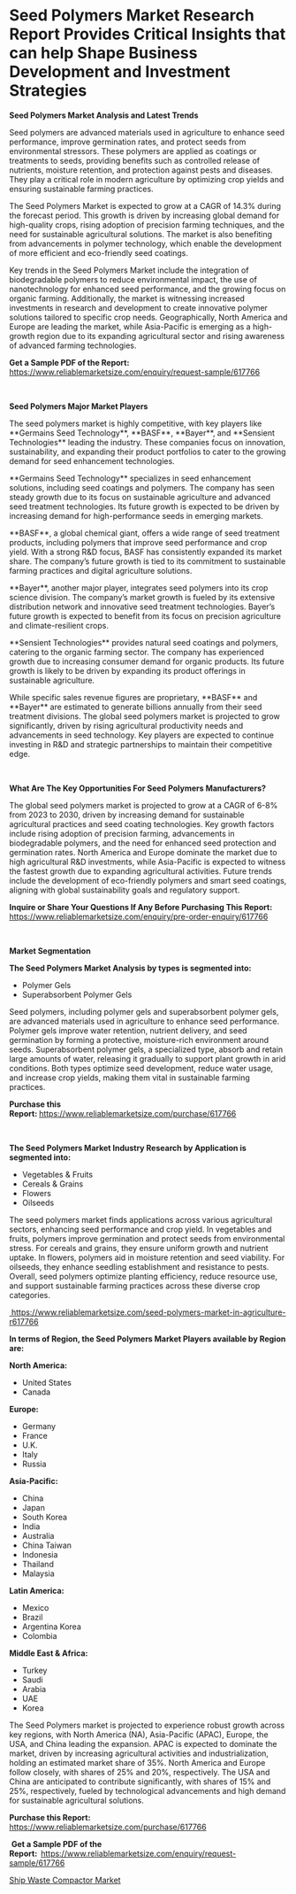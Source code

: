 <p><h1>Seed Polymers Market Research Report Provides Critical Insights that can help Shape Business Development and Investment Strategies</h1></p><p><strong>Seed Polymers Market Analysis and Latest Trends</strong></p>
<p><p>Seed polymers are advanced materials used in agriculture to enhance seed performance, improve germination rates, and protect seeds from environmental stressors. These polymers are applied as coatings or treatments to seeds, providing benefits such as controlled release of nutrients, moisture retention, and protection against pests and diseases. They play a critical role in modern agriculture by optimizing crop yields and ensuring sustainable farming practices.</p><p>The Seed Polymers Market is expected to grow at a CAGR of 14.3% during the forecast period. This growth is driven by increasing global demand for high-quality crops, rising adoption of precision farming techniques, and the need for sustainable agricultural solutions. The market is also benefiting from advancements in polymer technology, which enable the development of more efficient and eco-friendly seed coatings.</p><p>Key trends in the Seed Polymers Market include the integration of biodegradable polymers to reduce environmental impact, the use of nanotechnology for enhanced seed performance, and the growing focus on organic farming. Additionally, the market is witnessing increased investments in research and development to create innovative polymer solutions tailored to specific crop needs. Geographically, North America and Europe are leading the market, while Asia-Pacific is emerging as a high-growth region due to its expanding agricultural sector and rising awareness of advanced farming technologies.</p></p>
<p><strong>Get a Sample PDF of the Report:&nbsp;</strong> <a href="https://www.reliablemarketsize.com/enquiry/request-sample/617766?utm_campaign=1766&utm_medium=2&utm_source=Github&utm_content=ia&utm_term=20012025&utm_id=seed-polymers">https://www.reliablemarketsize.com/enquiry/request-sample/617766</a></p>
<p>&nbsp;</p>
<p><strong>Seed Polymers Major Market Players</strong></p>
<p><p>The seed polymers market is highly competitive, with key players like **Germains Seed Technology**, **BASF**, **Bayer**, and **Sensient Technologies** leading the industry. These companies focus on innovation, sustainability, and expanding their product portfolios to cater to the growing demand for seed enhancement technologies.</p><p>**Germains Seed Technology** specializes in seed enhancement solutions, including seed coatings and polymers. The company has seen steady growth due to its focus on sustainable agriculture and advanced seed treatment technologies. Its future growth is expected to be driven by increasing demand for high-performance seeds in emerging markets.</p><p>**BASF**, a global chemical giant, offers a wide range of seed treatment products, including polymers that improve seed performance and crop yield. With a strong R&D focus, BASF has consistently expanded its market share. The company’s future growth is tied to its commitment to sustainable farming practices and digital agriculture solutions.</p><p>**Bayer**, another major player, integrates seed polymers into its crop science division. The company’s market growth is fueled by its extensive distribution network and innovative seed treatment technologies. Bayer’s future growth is expected to benefit from its focus on precision agriculture and climate-resilient crops.</p><p>**Sensient Technologies** provides natural seed coatings and polymers, catering to the organic farming sector. The company has experienced growth due to increasing consumer demand for organic products. Its future growth is likely to be driven by expanding its product offerings in sustainable agriculture.</p><p>While specific sales revenue figures are proprietary, **BASF** and **Bayer** are estimated to generate billions annually from their seed treatment divisions. The global seed polymers market is projected to grow significantly, driven by rising agricultural productivity needs and advancements in seed technology. Key players are expected to continue investing in R&D and strategic partnerships to maintain their competitive edge.</p></p>
<p>&nbsp;</p>
<p><strong>What Are The Key Opportunities For Seed Polymers Manufacturers?</strong></p>
<p><p>The global seed polymers market is projected to grow at a CAGR of 6-8% from 2023 to 2030, driven by increasing demand for sustainable agricultural practices and seed coating technologies. Key growth factors include rising adoption of precision farming, advancements in biodegradable polymers, and the need for enhanced seed protection and germination rates. North America and Europe dominate the market due to high agricultural R&D investments, while Asia-Pacific is expected to witness the fastest growth due to expanding agricultural activities. Future trends include the development of eco-friendly polymers and smart seed coatings, aligning with global sustainability goals and regulatory support.</p></p>
<p><strong>Inquire or Share Your Questions If Any Before Purchasing This Report:</strong> <a href="https://www.reliablemarketsize.com/enquiry/pre-order-enquiry/617766?utm_campaign=1766&utm_medium=2&utm_source=Github&utm_content=ia&utm_term=20012025&utm_id=seed-polymers">https://www.reliablemarketsize.com/enquiry/pre-order-enquiry/617766</a></p>
<p>&nbsp;</p>
<p><strong>Market Segmentation</strong></p>
<p><strong>The Seed Polymers Market Analysis by types is segmented into:</strong></p>
<p><ul><li>Polymer Gels</li><li>Superabsorbent Polymer Gels</li></ul></p>
<p><p>Seed polymers, including polymer gels and superabsorbent polymer gels, are advanced materials used in agriculture to enhance seed performance. Polymer gels improve water retention, nutrient delivery, and seed germination by forming a protective, moisture-rich environment around seeds. Superabsorbent polymer gels, a specialized type, absorb and retain large amounts of water, releasing it gradually to support plant growth in arid conditions. Both types optimize seed development, reduce water usage, and increase crop yields, making them vital in sustainable farming practices.</p></p>
<p><strong>Purchase this Report:&nbsp;</strong><a href="https://www.reliablemarketsize.com/purchase/617766?utm_campaign=1766&utm_medium=2&utm_source=Github&utm_content=ia&utm_term=20012025&utm_id=seed-polymers">https://www.reliablemarketsize.com/purchase/617766</a></p>
<p>&nbsp;</p>
<p><strong>The Seed Polymers Market Industry Research by Application is segmented into:</strong></p>
<p><ul><li>Vegetables & Fruits</li><li>Cereals & Grains</li><li>Flowers</li><li>Oilseeds</li></ul></p>
<p><p>The seed polymers market finds applications across various agricultural sectors, enhancing seed performance and crop yield. In vegetables and fruits, polymers improve germination and protect seeds from environmental stress. For cereals and grains, they ensure uniform growth and nutrient uptake. In flowers, polymers aid in moisture retention and seed viability. For oilseeds, they enhance seedling establishment and resistance to pests. Overall, seed polymers optimize planting efficiency, reduce resource use, and support sustainable farming practices across these diverse crop categories.</p></p>
<p><a href="https://www.reliablemarketsize.com/seed-polymers-market-in-agriculture-r617766?utm_campaign=1766&utm_medium=2&utm_source=Github&utm_content=ia&utm_term=20012025&utm_id=seed-polymers">&nbsp;https://www.reliablemarketsize.com/seed-polymers-market-in-agriculture-r617766</a></p>
<p><strong>In terms of Region, the Seed Polymers Market Players available by Region are:</strong></p>
<p>
    <p> <strong> North America: </strong>
        <ul>
            <li>United States</li>
            <li>Canada</li>
        </ul>
        </p> 
    <p> <strong> Europe: </strong>
        <ul>
            <li>Germany</li>
            <li>France</li>
            <li>U.K.</li>
            <li>Italy</li>
            <li>Russia</li>
        </ul>
        </p> 
    <p> <strong> Asia-Pacific: </strong>
        <ul>
            <li>China</li>
            <li>Japan</li>
            <li>South Korea</li>
            <li>India</li>
            <li>Australia</li>
            <li>China Taiwan</li>
            <li>Indonesia</li>
            <li>Thailand</li>
            <li>Malaysia</li>
        </ul>
        </p> 
    <p> <strong> Latin America: </strong>
        <ul>
            <li>Mexico</li>
            <li>Brazil</li>
            <li>Argentina Korea</li>
            <li>Colombia</li>
        </ul>
        </p> 
    <p> <strong> Middle East & Africa: </strong>
        <ul>
            <li>Turkey</li>
            <li>Saudi</li>
            <li>Arabia</li>
            <li>UAE</li>
            <li>Korea</li>
        </ul>
    </p>
    </p>
<p><p>The Seed Polymers market is projected to experience robust growth across key regions, with North America (NA), Asia-Pacific (APAC), Europe, the USA, and China leading the expansion. APAC is expected to dominate the market, driven by increasing agricultural activities and industrialization, holding an estimated market share of 35%. North America and Europe follow closely, with shares of 25% and 20%, respectively. The USA and China are anticipated to contribute significantly, with shares of 15% and 25%, respectively, fueled by technological advancements and high demand for sustainable agricultural solutions.</p></p>
<p><strong>Purchase this Report: </strong><a href="https://www.reliablemarketsize.com/purchase/617766?utm_campaign=1766&utm_medium=2&utm_source=Github&utm_content=ia&utm_term=20012025&utm_id=seed-polymers">https://www.reliablemarketsize.com/purchase/617766</a></p>
<p>&nbsp;<strong>Get a Sample PDF of the Report:&nbsp;&nbsp;</strong><a href="https://www.reliablemarketsize.com/enquiry/request-sample/617766?utm_campaign=1766&utm_medium=2&utm_source=Github&utm_content=ia&utm_term=20012025&utm_id=seed-polymers">https://www.reliablemarketsize.com/enquiry/request-sample/617766</a></p>
<p><strong></strong></p>
<p><p><a href="https://github.com/mookiesville/Market-Research-Report-List-1/blob/main/ship-waste-compactor-market.md?utm_campaign=1766&utm_medium=2&utm_source=Github&utm_content=ia&utm_term=20012025&utm_id=seed-polymers">Ship Waste Compactor Market</a></p></p>